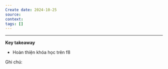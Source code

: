 ```yaml
---
Create date: 2024-10-25
source: 
context: 
tags: []
---
```

---
**Key takeaway**

- Hoàn thiện khóa học trên f8

Ghi chú: